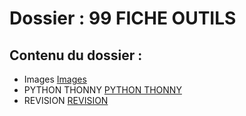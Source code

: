 # Dossier : 99 FICHE OUTILS
 
 ## Contenu du dossier : 
- Images [Images](./Images)
- PYTHON THONNY [PYTHON THONNY](./PYTHON_THONNY)
- REVISION [REVISION](./REVISION)
